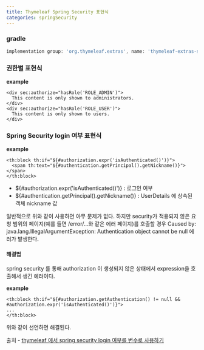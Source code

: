 ```yaml
---
title: Thymeleaf Spring Security 표현식
categories: springSecurity
---
```


### gradle

```gradle
implementation group: 'org.thymeleaf.extras', name: 'thymeleaf-extras-springsecurity5', version: '3.0.4.RELEASE'
```

### 권한별 표현식

**example**
```thymeleaf
<div sec:authorize="hasRole('ROLE_ADMIN')">
  This content is only shown to administrators.
</div>
<div sec:authorize="hasRole('ROLE_USER')">
  This content is only shown to users.
</div>
```

### Spring Security login 여부 표현식

**example**
```thymeleaf
<th:block th:if="${#authorization.expr('isAuthenticated()')}">
  <span th:text="${#authentication.getPrincipal().getNickname()}"></span>
</th:block>
```

+ ${#authorization.expr('isAuthenticated()')} : 로그인 여부
+ ${#authentication.getPrincipal().getNickname()} : UserDetails 에 상속된 객체 nickname 값

일반적으로 위와 같이 사용하면 아무 문제가 없다.
하지만 security가 적용되지 않은 요청 범위의 페이지(예를 들면 /error/...와 같은 에러 페이지)를 호출할 경우
Caused by: java.lang.IllegalArgumentException: Authentication object cannot be null
에러가 발생한다.

#### 해결법
spring security 를 통해 authorization 이 생성되지 않은 상태에서 expression을 호출해서 생긴 에러이다.

**example**
```thymeleaf
<th:block th:if="${#authorization.getAuthentication() != null && #authorization.expr('isAuthenticated()')}">
...
</th:block>
```

위와 같이 선언하면 해결된다.

출처 - [thymeleaf 에서 spring security login 여부를 변수로 사용하기](http://bluesky-devstudy.blogspot.com/2016/09/thymeleaf-spring-security-login.html)
